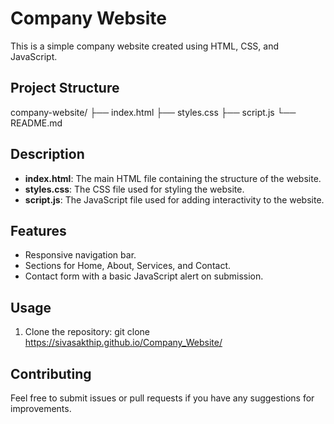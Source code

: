 # Company Website

This is a simple company website created using HTML, CSS, and JavaScript.

## Project Structure

company-website/
├── index.html
├── styles.css
├── script.js
└── README.md

## Description

- **index.html**: The main HTML file containing the structure of the website.
- **styles.css**: The CSS file used for styling the website.
- **script.js**: The JavaScript file used for adding interactivity to the website.

## Features

- Responsive navigation bar.
- Sections for Home, About, Services, and Contact.
- Contact form with a basic JavaScript alert on submission.

## Usage

1. Clone the repository:
   git clone https://sivasakthip.github.io/Company_Website/

## Contributing
Feel free to submit issues or pull requests if you have any suggestions for improvements.
